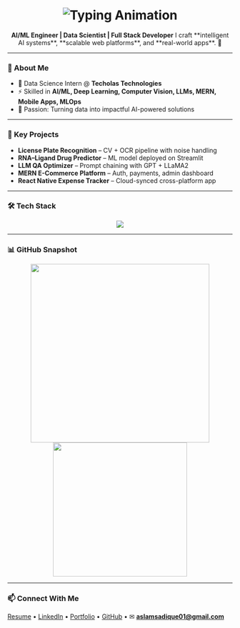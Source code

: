 <h1 align="center">
  <img src="https://readme-typing-svg.demolab.com?font=Fira+Code&size=28&duration=3000&pause=1000&color=00F7FF&center=true&vCenter=true&width=700&lines=Muhammed+Aslam+👋;AI%2FML+Engineer+%7C+Data+Scientist;Full+Stack+%26+App+Developer;Computer+Vision+%26+LLM+Enthusiast" alt="Typing Animation" />
</h1>

<p align="center">
  <b>AI/ML Engineer | Data Scientist | Full Stack Developer</b>  
  I craft **intelligent AI systems**, **scalable web platforms**, and **real-world apps**. 🚀
</p>

---

### 🧠 About Me
- 🔭 Data Science Intern @ **Techolas Technologies**  
- ⚡ Skilled in **AI/ML, Deep Learning, Computer Vision, LLMs, MERN, Mobile Apps, MLOps**  
- 🎯 Passion: Turning data into impactful AI-powered solutions  

---

### 🚀 Key Projects
- **License Plate Recognition** – CV + OCR pipeline with noise handling  
- **RNA–Ligand Drug Predictor** – ML model deployed on Streamlit  
- **LLM QA Optimizer** – Prompt chaining with GPT + LLaMA2  
- **MERN E-Commerce Platform** – Auth, payments, admin dashboard  
- **React Native Expense Tracker** – Cloud-synced cross-platform app  

---

### 🛠️ Tech Stack
<p align="center">
  <img src="https://skillicons.dev/icons?i=python,pytorch,tensorflow,opencv,js,react,nodejs,express,mongodb,sql,ts,nextjs,tailwind,aws,docker,git,github,firebase,figma" />
</p>

---

### 📊 GitHub Snapshot
<p align="center">
  <img src="https://github-readme-stats.vercel.app/api?username=am-aslam&show_icons=true&theme=github_dark" width="400"/>
  <img src="https://github-readme-stats.vercel.app/api/top-langs/?username=am-aslam&layout=compact&theme=github_dark" width="300"/>
</p>

---

### 📫 Connect With Me
[Resume](./Aslam_AIML_engineer.pdf) • [LinkedIn](https://www.linkedin.com/in/aslam-sadique) • [Portfolio](https://my-web-tau-silk.vercel.app/) • [GitHub](https://github.com/am-aslam) • ✉ **aslamsadique01@gmail.com**

